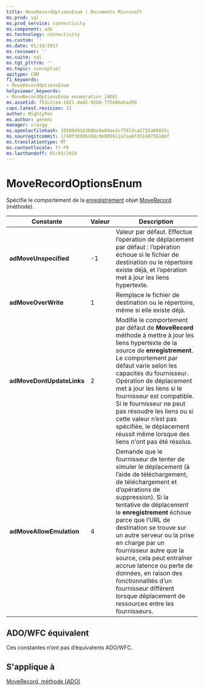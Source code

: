 ```yaml
---
title: MoveRecordOptionsEnum | Documents Microsoft
ms.prod: sql
ms.prod_service: connectivity
ms.component: ado
ms.technology: connectivity
ms.custom: ''
ms.date: 01/19/2017
ms.reviewer: ''
ms.suite: sql
ms.tgt_pltfrm: ''
ms.topic: conceptual
apitype: COM
f1_keywords:
- MoveRecordOptionsEnum
helpviewer_keywords:
- MoveRecordOptionsEnum enumeration [ADO]
ms.assetid: f53c2ce4-1021-4a45-92b8-775e8bebad99
caps.latest.revision: 11
author: MightyPen
ms.author: genemi
manager: craigg
ms.openlocfilehash: 18508d9103b0be9a0dae3cff013ca2732a00035c
ms.sourcegitcommit: 1740f3090b168c0e809611a7aa6fd514075616bf
ms.translationtype: MT
ms.contentlocale: fr-FR
ms.lasthandoff: 05/03/2018
---
```

# <a name="moverecordoptionsenum"></a>MoveRecordOptionsEnum
Spécifie le comportement de la [enregistrement](../../../ado/reference/ado-api/record-object-ado.md) objet [MoveRecord](../../../ado/reference/ado-api/moverecord-method-ado.md) (méthode).  
  
|Constante|Valeur| Description|  
|--------------|-----------|-----------------|  
|**adMoveUnspecified**|-1|Valeur par défaut. Effectue l’opération de déplacement par défaut : l’opération échoue si le fichier de destination ou le répertoire existe déjà, et l’opération met à jour les liens hypertexte.|  
|**adMoveOverWrite**|1|Remplace le fichier de destination ou le répertoire, même si elle existe déjà.|  
|**adMoveDontUpdateLinks**|2|Modifie le comportement par défaut de **MoveRecord** méthode à mettre à jour les liens hypertexte de la source de **enregistrement**. Le comportement par défaut varie selon les capacités du fournisseur. Opération de déplacement met à jour les liens si le fournisseur est compatible. Si le fournisseur ne peut pas résoudre les liens ou si cette valeur n’est pas spécifiée, le déplacement réussit même lorsque des liens n'ont pas été résolus.|  
|**adMoveAllowEmulation**|4|Demande que le fournisseur de tenter de simuler le déplacement (à l’aide de téléchargement, de téléchargement et d’opérations de suppression). Si la tentative de déplacement le **enregistrement** échoue parce que l’URL de destination se trouve sur un autre serveur ou la prise en charge par un fournisseur autre que la source, cela peut entraîner accrue latence ou perte de données, en raison des fonctionnalités d’un fournisseur différent lorsque déplacement de ressources entre les fournisseurs.|  
  
## <a name="adowfc-equivalent"></a>ADO/WFC équivalent  
 Ces constantes n’ont pas d’équivalents ADO/WFC.  
  
## <a name="applies-to"></a>S'applique à  
 [MoveRecord, méthode (ADO)](../../../ado/reference/ado-api/moverecord-method-ado.md)

